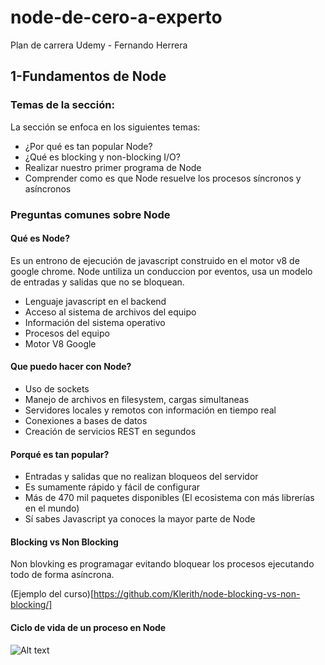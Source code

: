 # node-de-cero-a-experto
Plan de carrera Udemy - Fernando Herrera

## 1-Fundamentos de Node 

### Temas de la sección:
La sección se enfoca en los siguientes temas:

- ¿Por qué es tan popular Node?
- ¿Qué es blocking y non-blocking I/O?
- Realizar nuestro primer programa de Node
- Comprender como es que Node resuelve los procesos síncronos y asíncronos

### Preguntas comunes sobre Node 

#### Qué es Node?

Es un entrono de ejecución de javascript construido en el motor v8 de google chrome. Node untiliza un conduccion por eventos, usa un modelo de entradas y salidas que no se bloquean.

- Lenguaje javascript en el backend
- Acceso al sistema de archivos del equipo
- Información del sistema operativo
- Procesos del equipo
- Motor V8 Google 

#### Que puedo hacer con Node?

- Uso de sockets
- Manejo de archivos en filesystem, cargas simultaneas
- Servidores locales y remotos con información en tiempo real
- Conexiones a bases de datos
- Creación de servicios REST en segundos

#### Porqué es tan popular?

- Entradas y salidas que no realizan bloqueos del servidor
- Es sumamente rápido y fácil de configurar
- Más de 470 mil paquetes disponibles (El ecosistema con más librerías en el mundo)
- Sí sabes Javascript ya conoces la mayor parte de Node

#### Blocking vs Non Blocking

Non blovking es programagar evitando bloquear los procesos ejecutando todo de forma asíncrona.

(Ejemplo del curso)[https://github.com/Klerith/node-blocking-vs-non-blocking/]


#### Ciclo de vida de un proceso en Node

![Alt text](image/callstack.png)